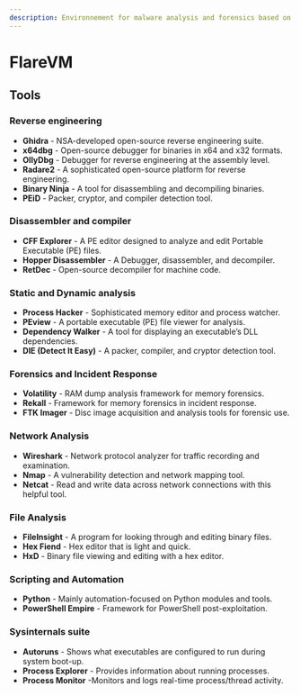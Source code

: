 ```yaml
---
description: Environnement for malware analysis and forensics based on Windows.
---
```


# FlareVM

## Tools

### Reverse engineering

* **Ghidra** - NSA-developed open-source reverse engineering suite.
* **x64dbg** - Open-source debugger for binaries in x64 and x32 formats.
* **OllyDbg** - Debugger for reverse engineering at the assembly level.
* **Radare2** - A sophisticated open-source platform for reverse engineering.
* **Binary Ninja** - A tool for disassembling and decompiling binaries.
* **PEiD** - Packer, cryptor, and compiler detection tool.

### Disassembler and compiler

* **CFF Explorer** - A PE editor designed to analyze and edit Portable Executable (PE) files.
* **Hopper Disassembler** - A Debugger, disassembler, and decompiler.
* **RetDec** - Open-source decompiler for machine code.

### Static and Dynamic analysis

* **Process Hacker** - Sophisticated memory editor and process watcher.
* **PEview** - A portable executable (PE) file viewer for analysis.
* **Dependency Walker** - A tool for displaying an executable’s DLL dependencies.
* **DIE (Detect It Easy)** - A packer, compiler, and cryptor detection tool.

### Forensics and Incident Response

* **Volatility** - RAM dump analysis framework for memory forensics.
* **Rekall** - Framework for memory forensics in incident response.
* **FTK Imager** - Disc image acquisition and analysis tools for forensic use.

### Network Analysis

* **Wireshark** - Network protocol analyzer for traffic recording and examination.
* **Nmap** - A vulnerability detection and network mapping tool.
* **Netcat** - Read and write data across network connections with this helpful tool.

### File Analysis

* **FileInsight** - A program for looking through and editing binary files.
* **Hex Fiend** - Hex editor that is light and quick.
* **HxD** - Binary file viewing and editing with a hex editor.

### Scripting and Automation

* **Python** - Mainly automation-focused on Python modules and tools.
* **PowerShell Empire** - Framework for PowerShell post-exploitation.

### Sysinternals suite

* **Autoruns** - Shows what executables are configured to run during system boot-up.
* **Process Explorer** - Provides information about running processes.
* **Process Monitor** -Monitors and logs real-time process/thread activity.
